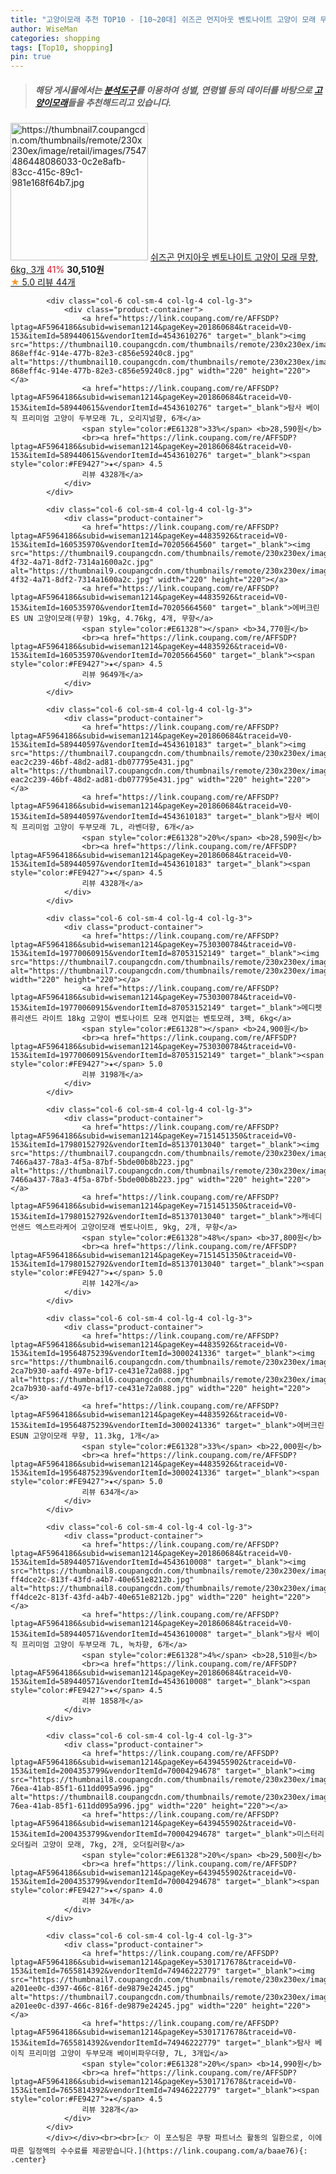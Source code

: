 ```yaml
---
title: "고양이모래 추천 TOP10 - [10~20대] 쉬즈곤 먼지아웃 벤토나이트 고양이 모래 무향, 6kg, 3개"
author: WiseMan
categories: shopping
tags: [Top10, shopping]
pin: true
---
```


> ##### 해당 게시물에서는 [**분석도구**](https://itemscout.io/)를 이용하여 **성별**, **연령별** 등의 데이터를 바탕으로 [**고양이모래**](https://link.coupang.com/a/baae76)들을 추천해드리고 있습니다.
<div class="container"><div class="row">
            <div class="col-6 col-sm-4 col-lg-4 col-lg-3">
                <div class="product-container">
                    <a href="https://link.coupang.com/re/AFFSDP?lptag=AF5964186&subid=wiseman1214&pageKey=7230351109&traceid=V0-153&itemId=18345090085&vendorItemId=85489202816" target="_blank"><img src="https://thumbnail7.coupangcdn.com/thumbnails/remote/230x230ex/image/retail/images/7547486448086033-0c2e8afb-83cc-415c-89c1-981e168f64b7.jpg" alt="https://thumbnail7.coupangcdn.com/thumbnails/remote/230x230ex/image/retail/images/7547486448086033-0c2e8afb-83cc-415c-89c1-981e168f64b7.jpg" width="220" height="220"></a>
                    <a href="https://link.coupang.com/re/AFFSDP?lptag=AF5964186&subid=wiseman1214&pageKey=7230351109&traceid=V0-153&itemId=18345090085&vendorItemId=85489202816" target="_blank">쉬즈곤 먼지아웃 벤토나이트 고양이 모래 무향, 6kg, 3개</a>
                    <span style="color:#E61328">41%</span> <b>30,510원</b>
                    <br><a href="https://link.coupang.com/re/AFFSDP?lptag=AF5964186&subid=wiseman1214&pageKey=7230351109&traceid=V0-153&itemId=18345090085&vendorItemId=85489202816" target="_blank"><span style="color:#FE9427">★</span> 5.0
                    리뷰 44개</a>
                </div>
            </div>
            
            <div class="col-6 col-sm-4 col-lg-4 col-lg-3">
                <div class="product-container">
                    <a href="https://link.coupang.com/re/AFFSDP?lptag=AF5964186&subid=wiseman1214&pageKey=201860684&traceid=V0-153&itemId=589440615&vendorItemId=4543610276" target="_blank"><img src="https://thumbnail10.coupangcdn.com/thumbnails/remote/230x230ex/image/retail/images/151728368036699-868eff4c-914e-477b-82e3-c856e59240c8.jpg" alt="https://thumbnail10.coupangcdn.com/thumbnails/remote/230x230ex/image/retail/images/151728368036699-868eff4c-914e-477b-82e3-c856e59240c8.jpg" width="220" height="220"></a>
                    <a href="https://link.coupang.com/re/AFFSDP?lptag=AF5964186&subid=wiseman1214&pageKey=201860684&traceid=V0-153&itemId=589440615&vendorItemId=4543610276" target="_blank">탐사 베이직 프리미엄 고양이 두부모래 7L, 오리지널향, 6개</a>
                    <span style="color:#E61328">33%</span> <b>28,590원</b>
                    <br><a href="https://link.coupang.com/re/AFFSDP?lptag=AF5964186&subid=wiseman1214&pageKey=201860684&traceid=V0-153&itemId=589440615&vendorItemId=4543610276" target="_blank"><span style="color:#FE9427">★</span> 4.5
                    리뷰 4328개</a>
                </div>
            </div>
            
            <div class="col-6 col-sm-4 col-lg-4 col-lg-3">
                <div class="product-container">
                    <a href="https://link.coupang.com/re/AFFSDP?lptag=AF5964186&subid=wiseman1214&pageKey=44835926&traceid=V0-153&itemId=160535970&vendorItemId=70205664560" target="_blank"><img src="https://thumbnail9.coupangcdn.com/thumbnails/remote/230x230ex/image/product/image/vendoritem/2019/09/02/3000241334/41e62e58-4f32-4a71-8df2-7314a1600a2c.jpg" alt="https://thumbnail9.coupangcdn.com/thumbnails/remote/230x230ex/image/product/image/vendoritem/2019/09/02/3000241334/41e62e58-4f32-4a71-8df2-7314a1600a2c.jpg" width="220" height="220"></a>
                    <a href="https://link.coupang.com/re/AFFSDP?lptag=AF5964186&subid=wiseman1214&pageKey=44835926&traceid=V0-153&itemId=160535970&vendorItemId=70205664560" target="_blank">에버크린 ES UN 고양이모래(무향) 19kg, 4.76kg, 4개, 무향</a>
                    <span style="color:#E61328"></span> <b>34,770원</b>
                    <br><a href="https://link.coupang.com/re/AFFSDP?lptag=AF5964186&subid=wiseman1214&pageKey=44835926&traceid=V0-153&itemId=160535970&vendorItemId=70205664560" target="_blank"><span style="color:#FE9427">★</span> 4.5
                    리뷰 9649개</a>
                </div>
            </div>
            
            <div class="col-6 col-sm-4 col-lg-4 col-lg-3">
                <div class="product-container">
                    <a href="https://link.coupang.com/re/AFFSDP?lptag=AF5964186&subid=wiseman1214&pageKey=201860684&traceid=V0-153&itemId=589440597&vendorItemId=4543610183" target="_blank"><img src="https://thumbnail7.coupangcdn.com/thumbnails/remote/230x230ex/image/retail/images/249438897987679-eac2c239-46bf-48d2-ad81-db077795e431.jpg" alt="https://thumbnail7.coupangcdn.com/thumbnails/remote/230x230ex/image/retail/images/249438897987679-eac2c239-46bf-48d2-ad81-db077795e431.jpg" width="220" height="220"></a>
                    <a href="https://link.coupang.com/re/AFFSDP?lptag=AF5964186&subid=wiseman1214&pageKey=201860684&traceid=V0-153&itemId=589440597&vendorItemId=4543610183" target="_blank">탐사 베이직 프리미엄 고양이 두부모래 7L, 라벤더향, 6개</a>
                    <span style="color:#E61328">20%</span> <b>28,590원</b>
                    <br><a href="https://link.coupang.com/re/AFFSDP?lptag=AF5964186&subid=wiseman1214&pageKey=201860684&traceid=V0-153&itemId=589440597&vendorItemId=4543610183" target="_blank"><span style="color:#FE9427">★</span> 4.5
                    리뷰 4328개</a>
                </div>
            </div>
            
            <div class="col-6 col-sm-4 col-lg-4 col-lg-3">
                <div class="product-container">
                    <a href="https://link.coupang.com/re/AFFSDP?lptag=AF5964186&subid=wiseman1214&pageKey=7530300784&traceid=V0-153&itemId=19770060915&vendorItemId=87053152149" target="_blank"><img src="https://thumbnail7.coupangcdn.com/thumbnails/remote/230x230ex/image/vendor_inventory/840a/857ab45cd0f72ccb5602036fd9a9be06143adfe008bdefe2bb856d72a80f.png" alt="https://thumbnail7.coupangcdn.com/thumbnails/remote/230x230ex/image/vendor_inventory/840a/857ab45cd0f72ccb5602036fd9a9be06143adfe008bdefe2bb856d72a80f.png" width="220" height="220"></a>
                    <a href="https://link.coupang.com/re/AFFSDP?lptag=AF5964186&subid=wiseman1214&pageKey=7530300784&traceid=V0-153&itemId=19770060915&vendorItemId=87053152149" target="_blank">메디펫 퓨리샌드 라이트 18kg 고양이 벤토나이트 모래 먼지없는 벤토모래, 3팩, 6kg</a>
                    <span style="color:#E61328"></span> <b>24,900원</b>
                    <br><a href="https://link.coupang.com/re/AFFSDP?lptag=AF5964186&subid=wiseman1214&pageKey=7530300784&traceid=V0-153&itemId=19770060915&vendorItemId=87053152149" target="_blank"><span style="color:#FE9427">★</span> 5.0
                    리뷰 3198개</a>
                </div>
            </div>
            
            <div class="col-6 col-sm-4 col-lg-4 col-lg-3">
                <div class="product-container">
                    <a href="https://link.coupang.com/re/AFFSDP?lptag=AF5964186&subid=wiseman1214&pageKey=7151451350&traceid=V0-153&itemId=17980152792&vendorItemId=85137013040" target="_blank"><img src="https://thumbnail7.coupangcdn.com/thumbnails/remote/230x230ex/image/retail/images/2972577683826262-7466a437-78a3-4f5a-87bf-5bde00b8b223.jpg" alt="https://thumbnail7.coupangcdn.com/thumbnails/remote/230x230ex/image/retail/images/2972577683826262-7466a437-78a3-4f5a-87bf-5bde00b8b223.jpg" width="220" height="220"></a>
                    <a href="https://link.coupang.com/re/AFFSDP?lptag=AF5964186&subid=wiseman1214&pageKey=7151451350&traceid=V0-153&itemId=17980152792&vendorItemId=85137013040" target="_blank">캐네디언샌드 엑스트라케어 고양이모래 벤토나이트, 9kg, 2개, 무향</a>
                    <span style="color:#E61328">48%</span> <b>37,800원</b>
                    <br><a href="https://link.coupang.com/re/AFFSDP?lptag=AF5964186&subid=wiseman1214&pageKey=7151451350&traceid=V0-153&itemId=17980152792&vendorItemId=85137013040" target="_blank"><span style="color:#FE9427">★</span> 5.0
                    리뷰 142개</a>
                </div>
            </div>
            
            <div class="col-6 col-sm-4 col-lg-4 col-lg-3">
                <div class="product-container">
                    <a href="https://link.coupang.com/re/AFFSDP?lptag=AF5964186&subid=wiseman1214&pageKey=44835926&traceid=V0-153&itemId=19564875239&vendorItemId=3000241336" target="_blank"><img src="https://thumbnail6.coupangcdn.com/thumbnails/remote/230x230ex/image/retail/images/2179645111266859-2ca7b930-aafd-497e-bf17-ce431e72a088.jpg" alt="https://thumbnail6.coupangcdn.com/thumbnails/remote/230x230ex/image/retail/images/2179645111266859-2ca7b930-aafd-497e-bf17-ce431e72a088.jpg" width="220" height="220"></a>
                    <a href="https://link.coupang.com/re/AFFSDP?lptag=AF5964186&subid=wiseman1214&pageKey=44835926&traceid=V0-153&itemId=19564875239&vendorItemId=3000241336" target="_blank">에버크린 ESUN 고양이모래 무향, 11.3kg, 1개</a>
                    <span style="color:#E61328">33%</span> <b>22,000원</b>
                    <br><a href="https://link.coupang.com/re/AFFSDP?lptag=AF5964186&subid=wiseman1214&pageKey=44835926&traceid=V0-153&itemId=19564875239&vendorItemId=3000241336" target="_blank"><span style="color:#FE9427">★</span> 5.0
                    리뷰 634개</a>
                </div>
            </div>
            
            <div class="col-6 col-sm-4 col-lg-4 col-lg-3">
                <div class="product-container">
                    <a href="https://link.coupang.com/re/AFFSDP?lptag=AF5964186&subid=wiseman1214&pageKey=201860684&traceid=V0-153&itemId=589440571&vendorItemId=4543610008" target="_blank"><img src="https://thumbnail8.coupangcdn.com/thumbnails/remote/230x230ex/image/retail/images/151747793763100-ff4dce2c-813f-43fd-a4b7-40e651e8212b.jpg" alt="https://thumbnail8.coupangcdn.com/thumbnails/remote/230x230ex/image/retail/images/151747793763100-ff4dce2c-813f-43fd-a4b7-40e651e8212b.jpg" width="220" height="220"></a>
                    <a href="https://link.coupang.com/re/AFFSDP?lptag=AF5964186&subid=wiseman1214&pageKey=201860684&traceid=V0-153&itemId=589440571&vendorItemId=4543610008" target="_blank">탐사 베이직 프리미엄 고양이 두부모래 7L, 녹차향, 6개</a>
                    <span style="color:#E61328">4%</span> <b>28,510원</b>
                    <br><a href="https://link.coupang.com/re/AFFSDP?lptag=AF5964186&subid=wiseman1214&pageKey=201860684&traceid=V0-153&itemId=589440571&vendorItemId=4543610008" target="_blank"><span style="color:#FE9427">★</span> 4.5
                    리뷰 1858개</a>
                </div>
            </div>
            
            <div class="col-6 col-sm-4 col-lg-4 col-lg-3">
                <div class="product-container">
                    <a href="https://link.coupang.com/re/AFFSDP?lptag=AF5964186&subid=wiseman1214&pageKey=6439455902&traceid=V0-153&itemId=2004353799&vendorItemId=70004294678" target="_blank"><img src="https://thumbnail8.coupangcdn.com/thumbnails/remote/230x230ex/image/retail/images/2019/12/03/17/6/01d2cd0b-76ea-41ab-85f1-611dd095a996.jpg" alt="https://thumbnail8.coupangcdn.com/thumbnails/remote/230x230ex/image/retail/images/2019/12/03/17/6/01d2cd0b-76ea-41ab-85f1-611dd095a996.jpg" width="220" height="220"></a>
                    <a href="https://link.coupang.com/re/AFFSDP?lptag=AF5964186&subid=wiseman1214&pageKey=6439455902&traceid=V0-153&itemId=2004353799&vendorItemId=70004294678" target="_blank">미스터리 오더킬러 고양이 모래, 7kg, 2개, 오더킬러향</a>
                    <span style="color:#E61328">20%</span> <b>29,500원</b>
                    <br><a href="https://link.coupang.com/re/AFFSDP?lptag=AF5964186&subid=wiseman1214&pageKey=6439455902&traceid=V0-153&itemId=2004353799&vendorItemId=70004294678" target="_blank"><span style="color:#FE9427">★</span> 4.0
                    리뷰 34개</a>
                </div>
            </div>
            
            <div class="col-6 col-sm-4 col-lg-4 col-lg-3">
                <div class="product-container">
                    <a href="https://link.coupang.com/re/AFFSDP?lptag=AF5964186&subid=wiseman1214&pageKey=5301717678&traceid=V0-153&itemId=7655814392&vendorItemId=74946222779" target="_blank"><img src="https://thumbnail7.coupangcdn.com/thumbnails/remote/230x230ex/image/retail/images/184137766314034-a201ee0c-d397-466c-816f-de9879e24245.jpg" alt="https://thumbnail7.coupangcdn.com/thumbnails/remote/230x230ex/image/retail/images/184137766314034-a201ee0c-d397-466c-816f-de9879e24245.jpg" width="220" height="220"></a>
                    <a href="https://link.coupang.com/re/AFFSDP?lptag=AF5964186&subid=wiseman1214&pageKey=5301717678&traceid=V0-153&itemId=7655814392&vendorItemId=74946222779" target="_blank">탐사 베이직 프리미엄 고양이 두부모래 베이비파우더향, 7L, 3개입</a>
                    <span style="color:#E61328">20%</span> <b>14,990원</b>
                    <br><a href="https://link.coupang.com/re/AFFSDP?lptag=AF5964186&subid=wiseman1214&pageKey=5301717678&traceid=V0-153&itemId=7655814392&vendorItemId=74946222779" target="_blank"><span style="color:#FE9427">★</span> 4.5
                    리뷰 328개</a>
                </div>
            </div>
            </div></div><br><br>[👉 이 포스팅은 쿠팡 파트너스 활동의 일환으로, 이에 따른 일정액의 수수료를 제공받습니다.](https://link.coupang.com/a/baae76){: .center}